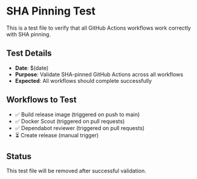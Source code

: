 # SHA Pinning Test

This is a test file to verify that all GitHub Actions workflows work correctly with SHA pinning.

## Test Details

- **Date**: $(date)
- **Purpose**: Validate SHA-pinned GitHub Actions across all workflows
- **Expected**: All workflows should complete successfully

## Workflows to Test

- ✅ Build release image (triggered on push to main)
- ✅ Docker Scout (triggered on pull requests)  
- ✅ Dependabot reviewer (triggered on pull requests)
- ⏳ Create release (manual trigger)

## Status

This test file will be removed after successful validation.